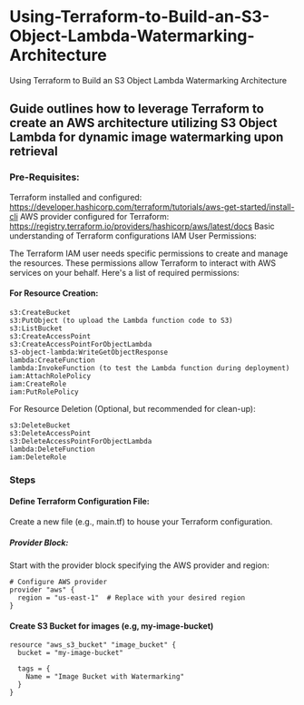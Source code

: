 # Using-Terraform-to-Build-an-S3-Object-Lambda-Watermarking-Architecture
Using Terraform to Build an S3 Object Lambda Watermarking Architecture

## Guide outlines how to leverage Terraform to create an AWS architecture utilizing S3 Object Lambda for dynamic image watermarking upon retrieval

### Pre-Requisites:

Terraform installed and configured: https://developer.hashicorp.com/terraform/tutorials/aws-get-started/install-cli
AWS provider configured for Terraform: https://registry.terraform.io/providers/hashicorp/aws/latest/docs
Basic understanding of Terraform configurations
IAM User Permissions:

The Terraform IAM user needs specific permissions to create and manage the resources. These permissions allow Terraform to interact with AWS services on your behalf. Here's a list of required permissions:

#### For Resource Creation:

```
s3:CreateBucket
s3:PutObject (to upload the Lambda function code to S3)
s3:ListBucket
s3:CreateAccessPoint
s3:CreateAccessPointForObjectLambda
s3-object-lambda:WriteGetObjectResponse
lambda:CreateFunction
lambda:InvokeFunction (to test the Lambda function during deployment)
iam:AttachRolePolicy
iam:CreateRole
iam:PutRolePolicy
```
For Resource Deletion (Optional, but recommended for clean-up):
```
s3:DeleteBucket
s3:DeleteAccessPoint
s3:DeleteAccessPointForObjectLambda
lambda:DeleteFunction
iam:DeleteRole
```
### Steps
#### Define Terraform Configuration File:
Create a new file (e.g., main.tf) to house your Terraform configuration.

##### Provider Block:
Start with the provider block specifying the AWS provider and region:
```
# Configure AWS provider
provider "aws" {
  region = "us-east-1"  # Replace with your desired region
}
```

#### Create S3 Bucket for images (e.g, my-image-bucket)
```
resource "aws_s3_bucket" "image_bucket" {
  bucket = "my-image-bucket"

  tags = {
    Name = "Image Bucket with Watermarking"
  }
}
```
